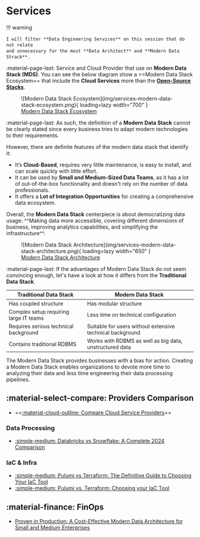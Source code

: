# Services

!!! warning

    I will filter **Data Engineering Services** on this session that do not relate
    and unnecessary for the most **Data Architect** and **Modern Data Strack**.

:material-page-last: Service and Cloud Provider that use on **Modern Data Stack (MDS)**.
You can see the below diagram show a ==Modern Data Stack Ecosystem== that include
the **Cloud Services** more than the [**Open-Source Stacks**](../tools/index.md).

<figure markdown="span">
  ![Modern Data Stack Ecosystem](img/services-modern-data-stack-ecosystem.png){ loading=lazy width="700" }
  <figcaption><a href="https://atlan.com/modern-data-stack-101/">Modern Data Stack Ecosystem</a></figcaption>
</figure>

:material-page-last: As such, the definition of a **Modern Data Stack** cannot
be clearly stated since every business tries to adapt modern technologies to
their requirements.

However, there are definite features of the modern data stack that identify it:

- It’s **Cloud-Based**, requires very little maintenance, is easy to install,
  and can scale quickly with little effort.
- It can be used by **Small and Medium-Sized Data Teams**, as it has a lot of
  out-of-the-box functionality and doesn't rely on the number of data professionals.
- It offers a **Lot of Integration Opportunities** for creating a comprehensive
  data ecosystem.

Overall, the **Modern Data Stack** centerpiece is about democratizing data usage:
^^Making data more accessible, covering different dimensions of business, improving
analytics capabilities, and simplifying the infrastructure^^.

<figure markdown="span">
  ![Modern Data Stack Architecture](img/services-modern-data-stack-architecture.png){ loading=lazy width="650" }
  <figcaption><a href="https://blog.skyvia.com/modern-data-stack/">Modern Data Stack Architecture</a></figcaption>
</figure>

:material-page-last: If the advantages of Modern Data Stack do not seem convincing
enough, let's have a look at how it differs from the **Traditional Data Stack**.

| **Traditional Data Stack**             | **Modern Data Stack**                                     |
|----------------------------------------|-----------------------------------------------------------|
| Has coupled structure                  | Has modular structure                                     |
| Complex setup requiring large IT teams | Less time on technical configuration                      |
| Requires serious technical background  | Suitable for users without extensive technical background |
| Contains traditional RDBMS             | Works with RDBMS as well as big data, unstructured data   |

The Modern Data Stack provides businesses with a bias for action.
Creating a Modern Data Stack enables organizations to devote more time to analyzing
their data and less time engineering their data processing pipelines.

## :material-select-compare: Providers Comparison

- ==[:material-cloud-outline: Compare Cloud Service Providers](https://comparecloud.in/)==

### Data Processing

- [:simple-medium: Databricks vs Snowflake: A Complete 2024 Comparison](https://medium.com/sync-computing/databricks-vs-snowflake-a-complete-2024-comparison-462eac35b639)

### IaC & Infra

- [:simple-medium: Pulumi vs Terraform: The Definitive Guide to Choosing Your IaC Tool](https://medium.com/4th-coffee/pulumi-v-s-terraform-the-definitive-guide-to-choosing-your-iac-tool-5a602f754439)
- [:simple-medium: Pulumi vs. Terraform: Choosing your IaC Tool](https://medium.com/datamindedbe/pulumi-vs-terraform-choosing-your-iac-tool-6d17b5222545)

## :material-finance: FinOps

- [Proven in Production: A Cost-Effective Modern Data Architecture for Small and Medium Enterprises](https://blog.det.life/proven-in-production-a-cost-effective-modern-data-architecture-for-small-and-medium-enterprises-bfb3502a89c8)

